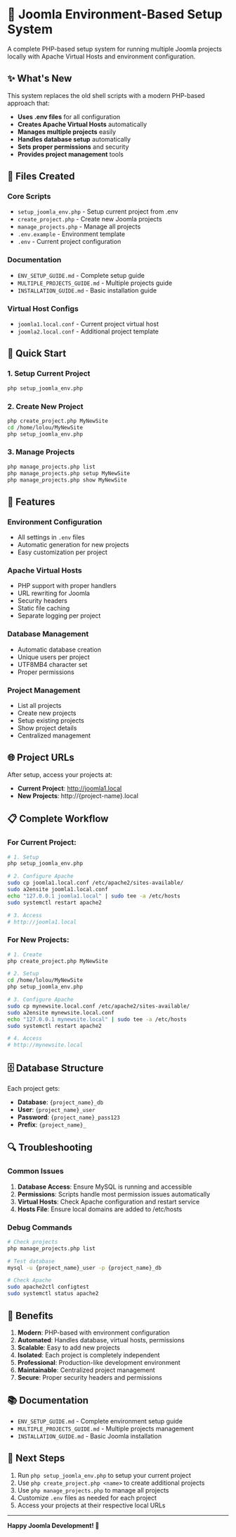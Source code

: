 # 🚀 Joomla Environment-Based Setup System

A complete PHP-based setup system for running multiple Joomla projects locally with Apache Virtual Hosts and environment configuration.

## ✨ What's New

This system replaces the old shell scripts with a modern PHP-based approach that:

- **Uses .env files** for all configuration
- **Creates Apache Virtual Hosts** automatically
- **Manages multiple projects** easily
- **Handles database setup** automatically
- **Sets proper permissions** and security
- **Provides project management** tools

## 📁 Files Created

### Core Scripts

- `setup_joomla_env.php` - Setup current project from .env
- `create_project.php` - Create new Joomla projects
- `manage_projects.php` - Manage all projects
- `.env.example` - Environment template
- `.env` - Current project configuration

### Documentation

- `ENV_SETUP_GUIDE.md` - Complete setup guide
- `MULTIPLE_PROJECTS_GUIDE.md` - Multiple projects guide
- `INSTALLATION_GUIDE.md` - Basic installation guide

### Virtual Host Configs

- `joomla1.local.conf` - Current project virtual host
- `joomla2.local.conf` - Additional project template

## 🎯 Quick Start

### 1. Setup Current Project

```bash
php setup_joomla_env.php
```

### 2. Create New Project

```bash
php create_project.php MyNewSite
cd /home/lolou/MyNewSite
php setup_joomla_env.php
```

### 3. Manage Projects

```bash
php manage_projects.php list
php manage_projects.php setup MyNewSite
php manage_projects.php show MyNewSite
```

## 🔧 Features

### Environment Configuration

- All settings in `.env` files
- Automatic generation for new projects
- Easy customization per project

### Apache Virtual Hosts

- PHP support with proper handlers
- URL rewriting for Joomla
- Security headers
- Static file caching
- Separate logging per project

### Database Management

- Automatic database creation
- Unique users per project
- UTF8MB4 character set
- Proper permissions

### Project Management

- List all projects
- Create new projects
- Setup existing projects
- Show project details
- Centralized management

## 🌐 Project URLs

After setup, access your projects at:

- **Current Project**: http://joomla1.local
- **New Projects**: http://{project-name}.local

## 📋 Complete Workflow

### For Current Project:

```bash
# 1. Setup
php setup_joomla_env.php

# 2. Configure Apache
sudo cp joomla1.local.conf /etc/apache2/sites-available/
sudo a2ensite joomla1.local.conf
echo "127.0.0.1 joomla1.local" | sudo tee -a /etc/hosts
sudo systemctl restart apache2

# 3. Access
# http://joomla1.local
```

### For New Projects:

```bash
# 1. Create
php create_project.php MyNewSite

# 2. Setup
cd /home/lolou/MyNewSite
php setup_joomla_env.php

# 3. Configure Apache
sudo cp mynewsite.local.conf /etc/apache2/sites-available/
sudo a2ensite mynewsite.local.conf
echo "127.0.0.1 mynewsite.local" | sudo tee -a /etc/hosts
sudo systemctl restart apache2

# 4. Access
# http://mynewsite.local
```

## 🗄️ Database Structure

Each project gets:

- **Database**: `{project_name}_db`
- **User**: `{project_name}_user`
- **Password**: `{project_name}_pass123`
- **Prefix**: `{project_name}_`

## 🔍 Troubleshooting

### Common Issues

1. **Database Access**: Ensure MySQL is running and accessible
2. **Permissions**: Scripts handle most permission issues automatically
3. **Virtual Hosts**: Check Apache configuration and restart service
4. **Hosts File**: Ensure local domains are added to /etc/hosts

### Debug Commands

```bash
# Check projects
php manage_projects.php list

# Test database
mysql -u {project_name}_user -p {project_name}_db

# Check Apache
sudo apache2ctl configtest
sudo systemctl status apache2
```

## 🎉 Benefits

1. **Modern**: PHP-based with environment configuration
2. **Automated**: Handles database, virtual hosts, permissions
3. **Scalable**: Easy to add new projects
4. **Isolated**: Each project is completely independent
5. **Professional**: Production-like development environment
6. **Maintainable**: Centralized project management
7. **Secure**: Proper security headers and permissions

## 📚 Documentation

- `ENV_SETUP_GUIDE.md` - Complete environment setup guide
- `MULTIPLE_PROJECTS_GUIDE.md` - Multiple projects management
- `INSTALLATION_GUIDE.md` - Basic Joomla installation

## 🚀 Next Steps

1. Run `php setup_joomla_env.php` to setup your current project
2. Use `php create_project.php <name>` to create additional projects
3. Use `php manage_projects.php` to manage all projects
4. Customize `.env` files as needed for each project
5. Access your projects at their respective local URLs

---

**Happy Joomla Development! 🎉**
